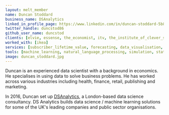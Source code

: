 ```yaml
---
layout: melt_member
name: Duncan Stoddard
business_name: DSAnalytics
linked_in_profile_page: https://www.linkedin.com/in/duncan-stoddard-5b882327/
twitter_handle: duncstod86
github_user_name: duncstod
clients: [elvie, essense, the_economist, itv, the_institute_of_clever_stuff, the_telegraph, the_university_of_manchester, beano, bbc, go_cardless, new_statesman, jo_malone, beauhurst]
worked_with: [ikea]
services: [subscriber_lifetime_value, forecasting, data_visualisation, customer_segmentation, retail_location_modelling, training]
tools: [machine_learning, natural_language_processing, simulation, statistical_modelling, topic_modelling, bayesian_modelling, stan, pymc, python, R]
image: duncan_stoddard.jpg
---
```

Duncan is an experienced data scientist with a background in economics. He specialises in using data to solve business problems. He has worked across various industries including health, finance, retail, publishing and marketing.

In 2016, Duncan set up <a href="https://dsanalytics.co.uk/">DSAnalytics</a>, a London-based data science consultancy.
DS Analytics builds data science / machine learning solutions for some of the UK's leading companies and public sector organisations.
